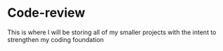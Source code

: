# Code-review
This is where I will be storing all of my smaller projects with the intent to strengthen my coding foundation
